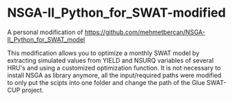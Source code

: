 # NSGA-II_Python_for_SWAT-modified
A personal modification of https://github.com/mehmetbercan/NSGA-II_Python_for_SWAT_model

This modification allows you to optimize a monthly SWAT model by extracting simulated values from YIELD and NSURQ variables of several HRU's and using a customized optimization function.
It is not necessary to install NSGA as library anymore, all the input/required paths were modified to only put the scipts into one folder and change the path of the Glue SWAT-CUP project.
